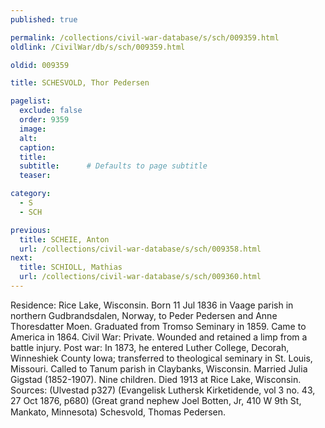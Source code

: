 ```yaml
---
published: true

permalink: /collections/civil-war-database/s/sch/009359.html
oldlink: /CivilWar/db/s/sch/009359.html

oldid: 009359

title: SCHESVOLD, Thor Pedersen

pagelist:
  exclude: false
  order: 9359
  image: 
  alt:
  caption:
  title:
  subtitle:      # Defaults to page subtitle
  teaser:

category: 
  - S 
  - SCH

previous:
  title: SCHEIE, Anton
  url: /collections/civil-war-database/s/sch/009358.html  
next:
  title: SCHIOLL, Mathias
  url: /collections/civil-war-database/s/sch/009360.html   
---
```

Residence: Rice Lake, Wisconsin. Born 11 Jul 1836 in Vaage parish in northern Gudbrandsdalen, Norway, to Peder Pedersen and Anne Thoresdatter Moen. Graduated from Tromso Seminary in 1859. Came to America in 1864. Civil War: Private. Wounded and retained a limp from a battle injury. Post war: In 1873, he entered Luther College, Decorah, Winneshiek County Iowa; transferred to theological seminary in St. Louis, Missouri. Called to Tanum parish in Claybanks, Wisconsin. Married Julia Gigstad (1852-1907). Nine children. Died 1913 at Rice Lake, Wisconsin. Sources: (Ulvestad p327) (Evangelisk Luthersk Kirketidende, vol 3 no. 43, 27 Oct 1876, p680) (Great grand nephew Joel Botten, Jr, 410 W 9th St, Mankato, Minnesota) &#147;Schesvold, Thomas Pedersen.&#148;